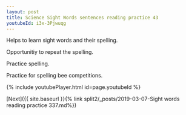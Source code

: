 ```yaml
---
layout: post
title: Science Sight Words sentences reading practice 43
youtubeId: i3x-3Pjwuqg
---
```

 
 
Helps to learn sight words and their spelling.

Opportunitiy to repeat the spelling. 

Practice spelling. 
 
Practice for spelling bee competitions. 
 
{% include youtubePlayer.html id=page.youtubeId %}
 
 

[Next]({{ site.baseurl }}{% link  split2/_posts/2019-03-07-Sight words reading practice 337.md%})
 
